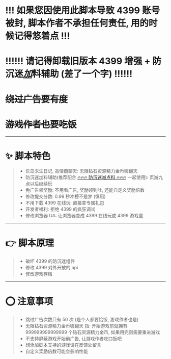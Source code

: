 # !!! 如果您因使用此脚本导致 4399 账号被封, 脚本作者不承担任何责任, 用的时候记得悠着点 !!!

# !!!!!! 请记得卸载旧版本 4399 增强 + 防沉迷<u>**_加_**</u>料辅助 (差了一个字) !!!!!!

# ~~绕过广告要有度~~

# ~~游戏作者也要吃饭~~

---

# ✨ 脚本特色

> -   荒岛求生日记, 高情商聊天: 无限钻石资源精力金币嗨翻天
> -   防沉迷加料辅助(推荐配合 [🔥🔥🔥 防沉迷减点料 🔥🔥🔥](https://greasyfork.org/zh-CN/scripts/437233-%E9%98%B2%E6%B2%89%E8%BF%B7%E5%8A%A0%E7%82%B9%E6%96%99) 一起使用): 页游九点以后继续玩
> -   免广告领奖励: 不用看广告, 奖励领到吐, 还能自定义奖励倍数
> -   修改提交分数: 0.99 秒冲榜不是梦 (慎用)
> -   不用下载 4399 在线玩: 直接拿专属礼包
> -   开发者福利: 拒绝 4399 的疯狂调试
> -   修改浏览器 UA: 让浏览器变成 4399 在线玩或 4399 游戏盒

---

# 👉 脚本原理

> -   破坏 4399 的防沉迷组件
> -   修改 4399 对外开放的 api
> -   修改游戏存档

---

# ⭕ 注意事项

> -   跳过广告次数只有 50 次 (是个人都要恰饭, 游戏作者也是)
> -   无限钻石资源精力金币嗨翻天 指: 开始游戏前就拥有 999999999999999 个钻石资源精力金币, 如果用完则需要重进游戏
> -   不支持屏蔽游戏开始前广告, 让游戏作者吃口饭吧
> -   想添加脚本支持的游戏请在反馈处留言
> -   自定义奖励倍数可能会影响性能
